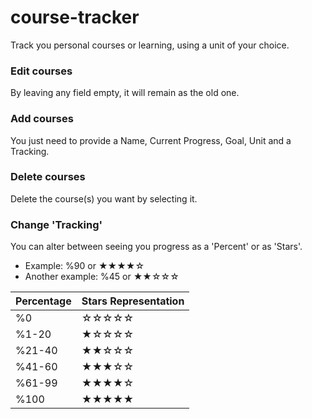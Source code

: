 # course-tracker
Track you personal courses or learning, using a unit of your choice.
### Edit courses
By leaving any field empty, it will remain as the old one.
### Add courses
You just need to provide a Name, Current Progress, Goal, Unit and a Tracking.
### Delete courses
Delete the course(s) you want by selecting it.
### Change 'Tracking'
You can alter between seeing you progress as a 'Percent' or as 'Stars'.
- Example: %90 or ★★★★☆
- Another example: %45 or ★★☆☆☆

| Percentage | Stars Representation |
|---|---|
| %0 | ☆☆☆☆☆ |
| %1-20 | ★☆☆☆☆ |
| %21-40 | ★★☆☆☆ |
| %41-60 | ★★★☆☆ |
| %61-99 | ★★★★☆ |
| %100 | ★★★★★ |
